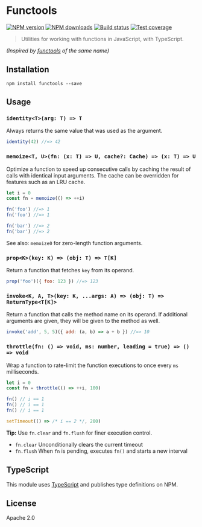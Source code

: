 # Functools

[![NPM version](https://img.shields.io/npm/v/functools.svg?style=flat)](https://npmjs.org/package/functools)
[![NPM downloads](https://img.shields.io/npm/dm/functools.svg?style=flat)](https://npmjs.org/package/functools)
[![Build status](https://img.shields.io/travis/blakeembrey/js-functools.svg?style=flat)](https://travis-ci.org/blakeembrey/js-functools)
[![Test coverage](https://img.shields.io/coveralls/blakeembrey/js-functools.svg?style=flat)](https://coveralls.io/r/blakeembrey/js-functools?branch=master)

> Utilities for working with functions in JavaScript, with TypeScript.

_(Inspired by [functools](https://docs.python.org/2/library/functools.html) of the same name)_

## Installation

```
npm install functools --save
```

## Usage

### `identity<T>(arg: T) => T`

Always returns the same value that was used as the argument.

```js
identity(42) //=> 42
```

### `memoize<T, U>(fn: (x: T) => U, cache?: Cache) => (x: T) => U`

Optimize a function to speed up consecutive calls by caching the result of calls with identical input arguments. The cache can be overridden for features such as an LRU cache.

```js
let i = 0
const fn = memoize(() => ++i)

fn('foo') //=> 1
fn('foo') //=> 1

fn('bar') //=> 2
fn('bar') //=> 2
```

See also: `memoize0` for zero-length function arguments.

### `prop<K>(key: K) => (obj: T) => T[K]`

Return a function that fetches `key` from its operand.

```js
prop('foo')({ foo: 123 }) //=> 123
```

### `invoke<K, A, T>(key: K, ...args: A) => (obj: T) => ReturnType<T[K]>`

Return a function that calls the method name on its operand. If additional arguments are given, they will be given to the method as well.

```js
invoke('add', 5, 5)({ add: (a, b) => a + b }) //=> 10
```

### `throttle(fn: () => void, ms: number, leading = true) => () => void`

Wrap a function to rate-limit the function executions to once every `ms` milliseconds.

```js
let i = 0
const fn = throttle(() => ++i, 100)

fn() // i == 1
fn() // i == 1
fn() // i == 1

setTimeout(() => /* i == 2 */, 200)
```

**Tip:** Use `fn.clear` and `fn.flush` for finer execution control.

- `fn.clear` Unconditionally clears the current timeout
- `fn.flush` When `fn` is pending, executes `fn()` and starts a new interval

## TypeScript

This module uses [TypeScript](https://github.com/Microsoft/TypeScript) and publishes type definitions on NPM.

## License

Apache 2.0
